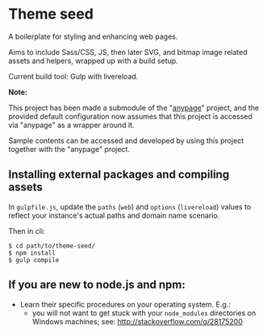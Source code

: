 # Theme seed

A boilerplate for styling and enhancing web pages.

Aims to include Sass/CSS, JS, then later SVG, and bitmap image related assets
and helpers, wrapped up with a build setup.

Current build tool: Gulp with livereload.

**Note:**

This project has been made a submodule of the "[anypage][anypage]" project, and
the provided default configuration now assumes that this project is accessed
via "anypage" as a wrapper around it.

Sample contents can be accessed and developed by using this project together
with the "anypage" project.

## Installing external packages and compiling assets

In `gulpfile.js`, update the `paths` (`web`) and `options` (`livereload`)
values to reflect your instance's actual paths and domain name scenario.

Then in cli:

    $ cd path/to/theme-seed/
    $ npm install
    $ gulp compile

## If you are new to node.js and npm:

- Learn their specific procedures on your operating system. E.g.:
    - you will not want to get stuck with your `node_modules` directories on
      Windows machines; see: http://stackoverflow.com/q/28175200

[anypage]: https://github.com/eager-hun/anypage

